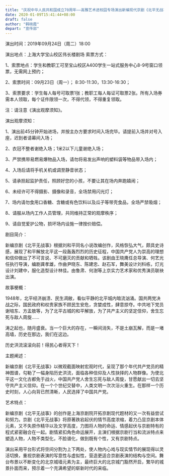 ```yaml
---
title: "庆祝中华人民共和国成立70周年——高雅艺术进校园专场演出新编现代京剧《北平无战事》演出公告"
date: 2020-01-09T15:41:44+08:00
draft: false
author: "韩晓霞"
depart: "宣传部"
---
```

演出时间：2019年09月24日（周二）18:00

演出地点：上海大学宝山校区伟长楼剧场
索票方式：

1、索票地点：学生和教职工可至宝山校区A400学生一站式服务中心8-9号窗口领票，无需网上预约；

2、索票时间：09月23日（周一）； 8:30-11:30，13:30-16:30；

3、索票要求：学生每人每号可取票1张；教职工每人每证可取票2张。所有入场券需本人领取，每个证件限领一次，不得代领，不得重复领取。

注：请注意《演出观摩须知》。



演出观摩须知：

1、演出前45分钟开始进场，并按主办方要求时间入场完毕。请提前入场并对号入座，迟到者请幕间入场；

2、衣冠不整者谢绝入场；1米2以下儿童谢绝入场；

3、严禁携带易燃易爆物品入场，请勿将易发出声响的塑料袋等物品带入场内；

4、入场后请将手机关机或调至静音状态；

5、请承担起监护责任，照顾好您的小孩，不要让其在场内奔跑嬉闹；

6、未经许可不得摄影、摄像和录音，全场禁用闪光灯；

7、场内请勿食用口香糖、含糖或有色饮料以及瓜子等带壳食品，全场严禁吸烟；

8、请服从场内工作人员管理，共同维持正常的观摩秩序；

9、请自觉爱护公物，损坏场内设施一律按价赔偿。



剧目简介：

新编京剧《北平无战事》根据刘和平同名小说改编创作，风格恢弘大气，颇具史诗感，展现了和平解放北平这一段轰轰烈烈的历史征程，中国共产党人为崇高的理想和信仰做出了不可言说、不可磨灭的贡献和牺牲。该剧由王晓鹰任总导演、何艺光任执行导演，编剧龚孝雄，作曲尹晓东、陈建忠、赵石军，舞美设计刘科栋，灯光设计刘建中，服化造型设计林佳。由鲁肃、何澍等上京实力艺术家和优秀演员联袂出演。



故事梗概：

1948年，北平经济崩溃、民生凋敝，看似平静的北平城内暗流汹涌。国共两党决战之际，国民政府和权贵家族不顾民生安危，贪婪成性，肆意掠夺。中共地下党员谢培东、方孟敖等，为了北平古城的和平解放，为了共产主义的坚定信仰，舍生忘死与敌人周旋……

涛之起也，随月盛衰。当一个巨大的存在，一瞬间消失，不是土崩瓦解，而是一堵高墙，历史在那边，我们在这边。

历史洪流滚滚向前！得民心者得天下！



主题阐述：

新编京剧《北平无战事》以微观截面映射宏观时代，呈现了那个年代共产党员的精神图谱，勾勒了一幅身陷历史洪流，面临各种信仰及人性抉择的人物群像。为使北平这一文化古都免于战火，中国共产党人舍生忘死与敌人周旋，甘愿献出一切去坚守共产主义信仰。在一个个世纪交替中，人类文明一次次浴火重生。在那样一个历史时刻，人心向背已然清晰，人民选择了中国共产党。



艺术特点：

新编京剧《北平无战事》的创作是上海京剧院开拓京剧现代题材的又一次有益尝试和努力。京剧《北平无战事》将原著跌宕起伏的情节高度浓缩，着力凸显京剧本体元素，又不失原作精华以及文学高度，力图将人物的命运、情感起伏与京剧特有的程式紧密融合在一起。剧情紧扣角色命运展开，主演们根据京剧行当和流派特点来塑造人物，人物不类型化，不脸谱化，做到既有个性，又有京剧特点。

演出采用平台形式将空间分割为上下两处，使人物内心戏与现实情节的展现得以灵活切换，重视京剧表演的写意性与虚拟性，营造更适合京剧表演的结构与空间。舞台布景以不断变化的北京城墙元素为主，最终巨大的北京城门豁然开启，繁华的城景扑面而来，预示着一个充满希望的崭新时代的来临。


